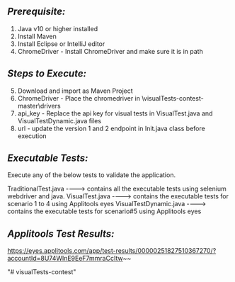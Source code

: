 
## _Prerequisite:_
1. Java v10 or higher installed
2. Install Maven
3. Install Eclipse or IntelliJ editor
4. ChromeDriver  - Install ChromeDriver and make sure it is in path

## _Steps to Execute:_
5. Download and import as Maven Project
6. ChromeDriver    - Place the chromedriver in \\visualTests-contest-master\drivers
4. api_key       - Replace the api key for visual tests in VisualTest.java and VisualTestDynamic.java files
5. url           - update the version 1 and 2 endpoint in Init.java class before execution

## _Executable Tests:_
Execute any of the below tests to validate the application.

TraditionalTest.java     ---->  contains all the executable tests using selenium webdriver and java.
VisualTest.java          ---->  contains the executable tests for scenario 1 to 4 using Applitools eyes
VisualTestDynamic.java   ---->  contains the executable tests for scenario#5 using Applitools eyes


## _Applitools Test Results:_
https://eyes.applitools.com/app/test-results/00000251827510367270/?accountId=8U74WlnE9EeF7mmraCcItw~~



"# visualTests-contest" 
